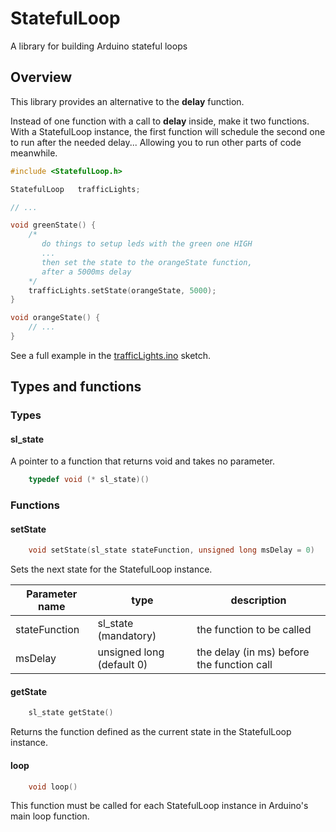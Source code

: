 # StatefulLoop
A library for building Arduino stateful loops

## Overview

This library provides an alternative to the **delay** function.

Instead of one function with a call to **delay** inside, make it two functions. With a StatefulLoop instance, the first function will schedule the second one to run after the needed delay... Allowing you to run other parts of code meanwhile.

```c++
#include <StatefulLoop.h>

StatefulLoop   trafficLights;

// ...

void greenState() {
    /*
       do things to setup leds with the green one HIGH
       ...
       then set the state to the orangeState function,
       after a 5000ms delay
    */
    trafficLights.setState(orangeState, 5000);
}

void orangeState() {
    // ...
}
```

See a full example in the [trafficLights.ino](https://github.com/dj3c1t/StatefulLoop/blob/master/examples/trafficLights/trafficLights.ino) sketch.

## Types and functions

### Types

#### sl_state

A pointer to a function that returns void and takes no parameter.

```c++
    typedef void (* sl_state)()
```

### Functions

#### setState

```c++
    void setState(sl_state stateFunction, unsigned long msDelay = 0)
```

Sets the next state for the StatefulLoop instance.

| Parameter name | type                      | description                                |
|----------------|---------------------------|--------------------------------------------|
| stateFunction  | sl_state      (mandatory) | the function to be called                  |
| msDelay        | unsigned long (default 0) | the delay (in ms) before the function call |

#### getState

```c++
    sl_state getState()
```

Returns the function defined as the current state in the StatefulLoop instance.

#### loop

```c++
    void loop()
```

This function must be called for each StatefulLoop instance in Arduino's main loop function.
